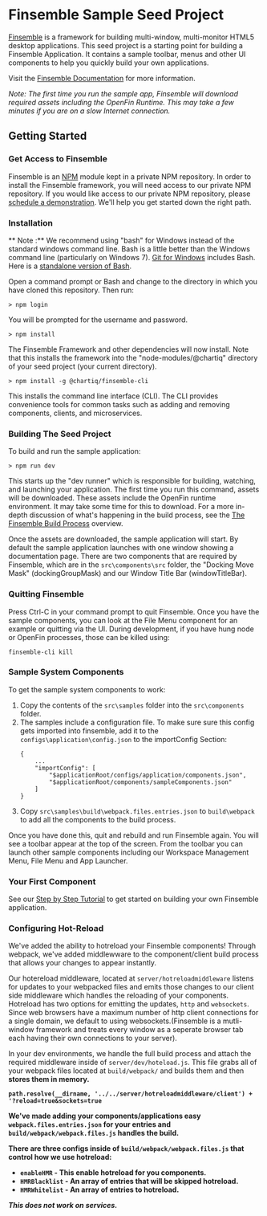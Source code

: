 # Finsemble Sample Seed Project

[Finsemble](https://www.chartiq.com/finsemble/) is a framework for building multi-window, multi-monitor HTML5 desktop applications. This seed project is a starting point for building a Finsemble Application. It contains a sample toolbar, menus and other UI components to help you quickly build your own applications.

Visit the [Finsemble Documentation](https://documentation.chartiq.com/finsemble/) for more information.

*Note: The first time you run the sample app, Finsemble will download required assets including the OpenFin Runtime. This may take a few minutes if you are on a slow Internet connection.*

## Getting Started

### Get Access to Finsemble

Finsemble is an [NPM](https://www.npmjs.com/) module kept in a private NPM repository. In order to install the Finsemble framework, you will need access to our private NPM repository. If you would like access to our private NPM repository, please [schedule a demonstration](https://tracking.cirrusinsight.com/5e7c2f35-3079-4fa5-b30d-5f959880cffe/chartiq-com-products-finsemble). We'll help you get started down the right path.

### Installation

** Note :** We recommend using "bash" for Windows instead of the standard windows command line. Bash is a little better than the Windows command line (particularly on Windows 7). [Git for Windows]((https://git-scm.com/downloads)) includes Bash. Here is a [standalone version of Bash](https://sourceforge.net/projects/win-bash/files/shell-complete/latest/).

Open a command prompt or Bash and change to the directory in which you have cloned this repository. Then run:

`> npm login`

You will be prompted for the username and password.

`> npm install`

The Finsemble Framework and other dependencies will now install. Note that this installs the framework into the "node-modules/@chartiq" directory of your seed project (your current directory).

`> npm install -g @chartiq/finsemble-cli`

This installs the command line interface (CLI). The CLI provides convenience tools for common tasks such as adding and removing components, clients, and microservices.

### Building The Seed Project

To build and run the sample application:

`> npm run dev`

This starts up the "dev runner" which is responsible for building, watching, and launching your application. The first time you run this command, assets will be downloaded. These assets include the OpenFin runtime environment. It may take some time for this to download. For a more in-depth discussion of what's happening in the build process, see the [The Finsemble Build Process](https://documentation.chartiq.com/finsemble/tutorial-theFinsembleBuildProcess.html) overview.

Once the assets are downloaded, the sample application will start. By default the sample application launches with one window showing a documentation page. There are two components that are required by Finsemble, which are in the `src\components\src` folder, the "Docking Move Mask" (dockingGroupMask) and our Window Title Bar (windowTitleBar).

### Quitting Finsemble

Press Ctrl-C in your command prompt to quit Finsemble. Once you have the sample components, you can look at the File Menu component for an example or quitting via the UI. During development, if you have hung node or OpenFin processes, those can be killed using:

`finsemble-cli kill`

### Sample System Components

To get the sample system components to work:
1. Copy the contents of the `src\samples` folder into the `src\components` folder.
2. The samples include a configuration file. To make sure sure this config gets imported into finsemble, add it to the `configs\application\config.json` to the importConfig Section:
	```
	{
		...
		"importConfig": [
			"$applicationRoot/configs/application/components.json",
			"$applicationRoot/components/sampleComponents.json"
		]
	}
	```
3. Copy `src\samples\build\webpack.files.entries.json` to `build\webpack` to add all the components to the build process.

Once you have done this, quit and rebuild and run Finsemble again. You will see a toolbar appear at the top of the screen. From the toolbar you can launch other sample components including our Workspace Management Menu, File Menu and App Launcher.

### Your First Component

See our [Step by Step Tutorial](https://documentation.chartiq.com/finsemble/tutorial-buildAnAppStepByStep.html) to get started on building your own Finsemble application.

### Configuring Hot-Reload

We've added the ability to hotreload your Finsemble components! Through webpack, we've added middlewware to the component/client build process that allows your changes to appear instantly.

Our hotereload middleware, located at `server/hotreloadmiddleware` listens for updates to your webpacked files and emits those changes to our client side middleware which handles the reloading of your components. Hotreload has two options for emitting the updates, `http` and `websockets`. Since web browsers have a maximum number of http client connections for a single domain, we default to using websockets.(Finsemble is a mutli-window framework and treats every window as a seperate browser tab each having their own connections to your server).

In your dev environments, we handle the full build process and attach the required middleware inside of `server/dev/hoteload.js`. This file grabs all of your webpack files located at `build/webpack/` and builds them and then <b>stores them in memory<b>.

`path.resolve(__dirname, '../../server/hotreloadmiddleware/client') + '?reload=true&sockets=true`

We've made adding your components/applications easy `webpack.files.entries.json` for your entries and `build/webpack/webpack.files.js` handles the build.

 There are three configs inside of `build/webpack/webpack.files.js` that control how we use hotreload:

* `enableHMR` -  This enable hotreload for you components.
* `HMRBlacklist` - An array of entries that will be skipped hotreload.
* `HMRWhitelist` -  An array of entries to hotreload.

*This does not work on services.*
